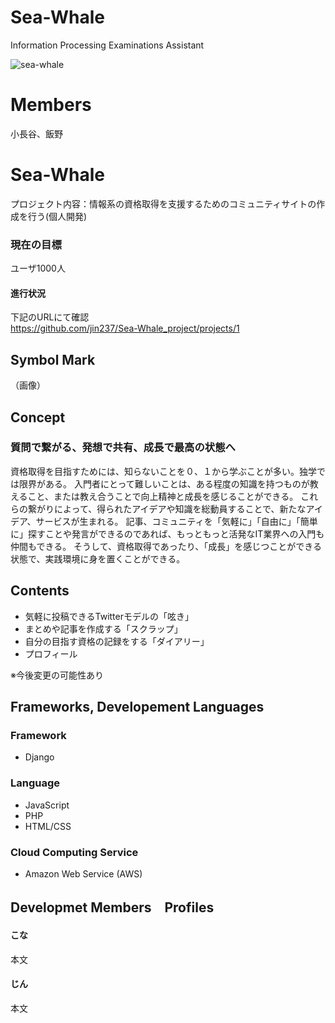 # Sea-Whale
Information Processing Examinations Assistant

![sea-whale](https://user-images.githubusercontent.com/57553474/121203798-5b368b80-c8b1-11eb-9374-6b9c67e39991.jpeg)

# Members
小長谷、飯野

# Sea-Whale
プロジェクト内容：情報系の資格取得を支援するためのコミュニティサイトの作成を行う(個人開発)

### 現在の目標
ユーザ1000人

#### 進行状況
下記のURLにて確認<br>
https://github.com/jin237/Sea-Whale_project/projects/1


## Symbol Mark
（画像）


## Concept
### 質問で繋がる、発想で共有、成長で最高の状態へ
資格取得を目指すためには、知らないことを０、１から学ぶことが多い。独学では限界がある。
入門者にとって難しいことは、ある程度の知識を持つものが教えること、または教え合うことで向上精神と成長を感じることができる。
これらの繋がりによって、得られたアイデアや知識を総動員することで、新たなアイデア、サービスが生まれる。
記事、コミュニティを「気軽に」「自由に」「簡単に」探すことや発言ができるのであれば、もっともっと活発なIT業界への入門も仲間もできる。
そうして、資格取得であったり、「成長」を感じつことができる状態で、実践環境に身を置くことができる。


## Contents
- 気軽に投稿できるTwitterモデルの「呟き」
- まとめや記事を作成する「スクラップ」
- 自分の目指す資格の記録をする「ダイアリー」
- プロフィール

※今後変更の可能性あり

## Frameworks, Developement Languages
### Framework
- Django

### Language
- JavaScript
- PHP
- HTML/CSS

### Cloud Computing Service
- Amazon Web Service (AWS)



## Developmet Members　Profiles
#### こな
本文
#### じん
本文


